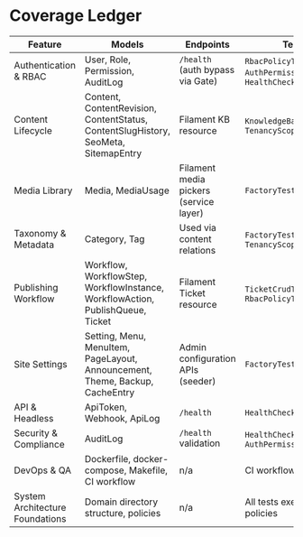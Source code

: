 # Coverage Ledger

| Feature | Models | Endpoints | Tests |
| --- | --- | --- | --- |
| Authentication & RBAC | User, Role, Permission, AuditLog | `/health` (auth bypass via Gate) | `RbacPolicyTest`, `AuthPermissionTest`, `HealthCheckTest` |
| Content Lifecycle | Content, ContentRevision, ContentStatus, ContentSlugHistory, SeoMeta, SitemapEntry | Filament KB resource | `KnowledgeBaseCrudTest`, `TenancyScopeTest` |
| Media Library | Media, MediaUsage | Filament media pickers (service layer) | `FactoryTest` |
| Taxonomy & Metadata | Category, Tag | Used via content relations | `FactoryTest`, `TenancyScopeTest` |
| Publishing Workflow | Workflow, WorkflowStep, WorkflowInstance, WorkflowAction, PublishQueue, Ticket | Filament Ticket resource | `TicketCrudTest`, `RbacPolicyTest` |
| Site Settings | Setting, Menu, MenuItem, PageLayout, Announcement, Theme, Backup, CacheEntry | Admin configuration APIs (seeder) | `FactoryTest` |
| API & Headless | ApiToken, Webhook, ApiLog | `/health` | `HealthCheckTest` |
| Security & Compliance | AuditLog | `/health` validation | `HealthCheckTest`, `AuthPermissionTest` |
| DevOps & QA | Dockerfile, docker-compose, Makefile, CI workflow | n/a | CI workflow |
| System Architecture Foundations | Domain directory structure, policies | n/a | All tests exercising policies |
